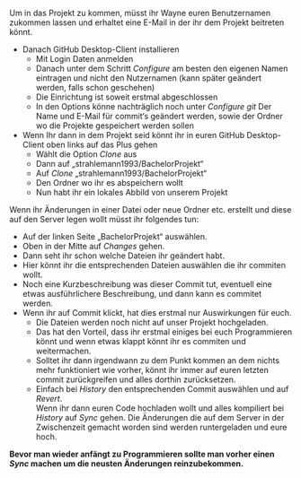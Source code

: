 Um in das Projekt zu kommen, müsst ihr Wayne euren Benutzernamen zukommen lassen und erhaltet eine E-Mail in der ihr dem Projekt beitreten könnt.  
- Danach GitHub Desktop-Client installieren
  - Mit Login Daten anmelden
  - Danach unter dem Schritt *Configure* am besten den eigenen Namen eintragen und nicht den Nutzernamen (kann später geändert werden, falls schon geschehen)
  - Die Einrichtung ist soweit erstmal abgeschlossen
  - In den Options könne nachträglich noch unter *Configure git* Der Name und E-Mail für commit‘s geändert werden, sowie der Ordner wo die Projekte gespeichert werden sollen  
- Wenn Ihr dann in dem Projekt seid könnt ihr in euren GitHub Desktop-Client oben links auf das Plus gehen
  - Wählt die Option *Clone* aus
  - Dann auf „strahlemann1993/BachelorProjekt“
  - Auf *Clone* „strahlemann1993/BachelorProjekt“
  - Den Ordner wo ihr es abspeichern wollt
  - Nun habt ihr ein lokales Abbild von unserem Projekt  
  
Wenn ihr Änderungen in einer Datei oder neue Ordner etc. erstellt und diese auf den Server legen wollt müsst ihr folgendes tun:  
- Auf der linken Seite „BachelorProjekt“ auswählen.
- Oben in der Mitte auf *Changes* gehen.
- Dann seht ihr schon welche Dateien ihr geändert habt.
- Hier könnt ihr die entsprechenden Dateien auswählen die ihr commiten wollt.
- Noch eine Kurzbeschreibung was dieser Commit tut, eventuell eine etwas ausführlichere Beschreibung, und dann kann es commitet werden.
- Wenn ihr auf Commit klickt, hat dies erstmal nur Auswirkungen für euch.
  - Die Dateien werden noch nicht auf unser Projekt hochgeladen.
  - Das hat den Vorteil, dass ihr erstmal einiges bei euch Programmieren könnt und wenn etwas klappt könnt ihr es commiten und weitermachen.
  - Solltet ihr dann irgendwann zu dem Punkt kommen an dem nichts mehr funktioniert wie vorher, könnt ihr immer auf euren letzten commit zurückgreifen und alles dorthin zurücksetzen.
  - Einfach bei *History* den entsprechenden Commit auswählen und auf *Revert*.  
Wenn ihr dann euren Code hochladen wollt und alles kompiliert bei *History* auf *Sync* gehen. Die Änderungen die auf dem Server in der Zwischenzeit gemacht worden sind werden runtergeladen und eure hoch.  

**Bevor man wieder anfängt zu Programmieren sollte man vorher einen *Sync* machen um die neusten Änderungen reinzubekommen.**
